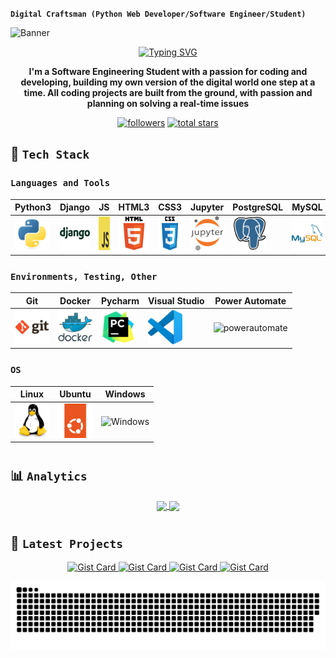 **`Digital Craftsman (Python Web Developer/Software Engineer/Student)`**

![Banner](https://github.com/user-attachments/assets/d5f9c55f-cf38-4d8e-aeb7-89fc2ceba560)

<p align="center">
  <a href="https://git.io/typing-svg"><img src="https://readme-typing-svg.herokuapp.com?font=Fira+Code&pause=1000&color=D371EF&random=true&width=300&lines=A+Python+Developer;A+Django+Developer;A+Student;An+Enthusiast&center=true&width=400&height=50"" alt="Typing SVG" /></a>
</p>

<p align="center">
  <strong>I'm a Software Engineering Student with a passion for coding and developing, building my own version of the digital world one step at a time. All coding projects are built from the ground, with passion and planning on solving a real-time issues</strong>
</p>

<p align="center">
  <a href="https://github.com/TsvetanG2">
    <img alt="followers" title="Follow me on Github" src="https://custom-icon-badges.demolab.com/github/followers/TsvetanG2?color=8B0000&labelColor=000000&style=for-the-badge&logo=person-add&label=Followers&logoColor=white"/></a>
  <a href="https://github.com/TsvetanG2?tab=repositories&sort=stargazers">
    <img alt="total stars" title="Total stars on GitHub" src="https://custom-icon-badges.demolab.com/github/stars/TsvetanG2?color=800080&style=for-the-badge&labelColor=000000&logo=star"/></a>
</p>

## 🧰&nbsp;**`Tech Stack`**
### **`Languages and Tools`**
| Python3 | Django | JS | HTML3 | CSS3 | Jupyter | PostgreSQL | MySQL | N8N | VBA |
|----------|----------|----------|-----|-----|----------|----------|----------|----------|----------|
|  <img src="https://github.com/devicons/devicon/blob/master/icons/python/python-original.svg" title="Python"  alt="Python" width="55" height="55"/> |  <img src="https://github.com/devicons/devicon/blob/master/icons/django/django-plain-wordmark.svg" title="Django"  alt="Django" width="55" height="55"/> |  <img src="https://github.com/devicons/devicon/blob/master/icons/javascript/javascript-original.svg" title="JavaScript" alt="JavaScript" width="55" height="55"/> |  <img src="https://github.com/devicons/devicon/blob/master/icons/html5/html5-original-wordmark.svg" title="HTML5" alt="HTML5" width="55" height="55"/>|  <img src="https://github.com/devicons/devicon/blob/master/icons/css3/css3-original-wordmark.svg" title="CSS3" alt="CSS3" width="55" height="55"/>|<img src="https://github.com/devicons/devicon/blob/master/icons/jupyter/jupyter-original-wordmark.svg" title="Jupiter" alt="Jupiter" width="55" height="55"/>|<img src="https://github.com/devicons/devicon/blob/master/icons/postgresql/postgresql-original.svg" title="pg" alt="pg" width="55" height="55"/>|<img src="https://github.com/devicons/devicon/blob/master/icons/mysql/mysql-original-wordmark.svg" title="mysql" alt="MySQL" width="55" height="55"/>|<img src="https://github.com/user-attachments/assets/f283a993-306d-4400-8a30-258f77170887" title="n8n" alt="N8N" width="55" height="55"/>|<img src="https://github.com/user-attachments/assets/34cfd6b3-c14b-49ed-bee0-8f6ce0cda9b7" title="vba" alt="VBA" width="55" height="55"/>|





### **`Environments, Testing, Other`**

| Git | Docker | Pycharm | Visual Studio | Power Automate |
|----------|----------|----------|----------|--------|
|  <img src="https://github.com/devicons/devicon/blob/master/icons/git/git-original-wordmark.svg" title="Git" alt="Git" width="55" height="55"/>|<img src="https://github.com/devicons/devicon/blob/master/icons/docker/docker-original-wordmark.svg" title="Docker" alt="Docker" width="55" height="55"/>|<img src="https://github.com/devicons/devicon/blob/master/icons/pycharm/pycharm-original.svg" title="pycharm" alt="pycharm" width="55" height="55"/>|<img src="https://github.com/devicons/devicon/blob/master/icons/vscode/vscode-original.svg" title="vscode" alt="vscode" width="55" height="55"/>|<img src="https://github.com/user-attachments/assets/7cdad967-9f4b-4d75-a52e-b56f06455b26" title="powerautomate" alt="powerautomate" width="100" height="55"/>

### **`OS`**

| Linux | Ubuntu | Windows |
|----------|----------|----------|
| <img src="https://github.com/devicons/devicon/blob/master/icons/linux/linux-original.svg" title="Linux" alt="Linux" width="55" height="55"/> | <img src="https://github.com/devicons/devicon/blob/master/icons/ubuntu/ubuntu-original.svg" title="Ubuntu" alt="Ubuntu" width="55" height="55"/> | <img src="https://github.com/canaleal/devicon/blob/new-icon-kali-linux/icons/windows11/windows11-original-wordmark.svg" title="Windows" alt="Windows" width="55" height="55"/> | 

#
                                       
## 📊&nbsp;**`Analytics`**
<p align="center">
  <a href="https://github.com/TsvetanG2">
    <img height=150 align="center" src="https://github-readme-stats.vercel.app/api?username=TsvetanG2&show_icons=true&locale=en&theme=dracula&rank_icon=github" />
  </a>
  <a href="https://github.com/TsvetanG2">
    <img height=150 align="center" src="https://github-readme-stats.vercel.app/api/top-langs/?username=TsvetanG2&layout=compact&show_icons=true&theme=dracula" />
</a>
</p>

#

## 👾&nbsp;**`Latest Projects`**
<p align="center">
  <a href="https://github.com/TsvetanG2/Multi-tenant-DocApp-with-independent-database-for-each-tenant-domain">
    <img src="https://github-readme-stats.vercel.app/api/pin/?username=TsvetanG2&repo=Multi-tenant-DocApp-with-independent-database-for-each-tenant-domain&theme=cobalt" alt="Gist Card">
  </a>
  <a href="https://github.com/TsvetanG2/PDF-To-Excel-Converter">
    <img src="https://github-readme-stats.vercel.app/api/pin/?username=TsvetanG2&repo=PDF-To-Excel-Converter&theme=cobalt" alt="Gist Card">
  </a>
  <a href="https://github.com/TsvetanG2/Simple-Python-Automation-Projects">
    <img src="https://github-readme-stats.vercel.app/api/pin/?username=TsvetanG2&repo=Simple-Python-Automation-Projects&theme=cobalt" alt="Gist Card">
  </a>
  <a href="https://github.com/TsvetanG2/ScrappingTasks">
    <img src="https://github-readme-stats.vercel.app/api/pin/?username=TsvetanG2&repo=ScrappingTasks&theme=cobalt" alt="Gist Card">
  </a>
</p>

![snake svg](https://github.com/TsvetanG2/TsvetanG2/blob/output/github-contribution-grid-snake-dark.svg)
